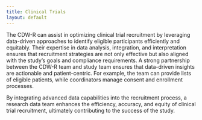 ```yaml
---
title: Clinical Trials
layout: default
---
```


The CDW-R can assist in optimizing clinical trial recruitment by leveraging data-driven approaches to identify eligible participants efficiently and equitably. 
Their expertise in data analysis, integration, and interpretation ensures that recruitment strategies are not only effective but also aligned with the study’s goals and compliance requirements.
A strong partnership between the CDW-R team and study team ensures that data-driven insights are actionable and patient-centric. For example, the team can provide lists of eligible patients, while coordinators manage consent and enrollment processes.

By integrating advanced data capabilities into the recruitment process, a research data team enhances the efficiency, accuracy, and equity of clinical trial recruitment, ultimately contributing to the success of the study.
<!--
## Feasibility Analyses

The team can conduct feasibility analyses to estimate the number of eligible participants within the institution or network. This helps study teams understand recruitment potential and adjust criteria if needed.

## Recruitment

## Study Data
-->
